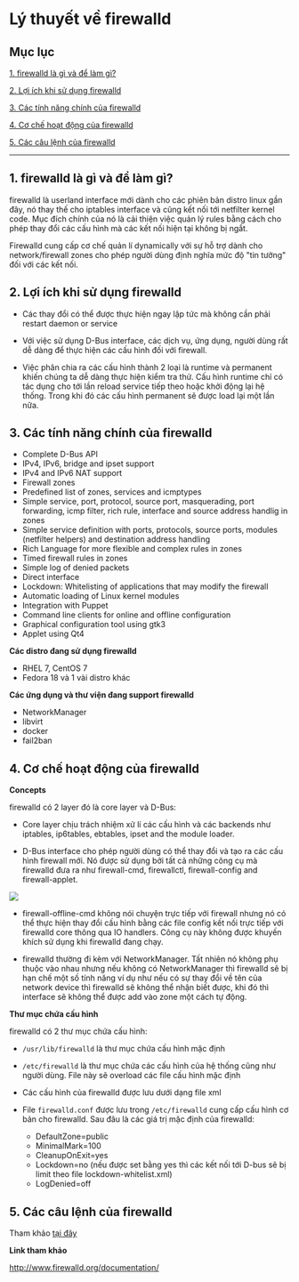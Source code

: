 # Lý thuyết về firewalld

## Mục lục

[1.  firewalld là gì và để làm gì?](#1)

[2. Lợi ích khi sử dụng firewalld](#2)

[3. Các tính năng chính của firewalld](#3)

[4. Cơ chế hoạt động của firewalld](#4)

[5. Các câu lệnh của firewalld](#5)

------------------

<a name="1"></a>
## 1. firewalld là gì và để làm gì?

firewalld là userland interface mới dành cho các phiên bản distro linux gần đây, nó thay thế cho iptables interface và cũng kết nối tới netfilter kernel code. Mục đích chính của nó là cải thiện việc quản lý rules bằng cách cho phép thay đổi các cấu hình mà các kết nối hiện tại không bị ngắt.

Firewalld cung cấp cơ chế quản lí dynamically với sự hỗ trợ dành cho network/firewall zones cho phép người dùng định nghĩa mức độ "tin tưởng" đối với các kết nối.

<a name="2"></a>
## 2. Lợi ích khi sử dụng firewalld

- Các thay đổi có thể được thực hiện ngay lập tức mà không cần phải restart daemon or service

- Với việc sử dụng D-Bus interface, các dịch vụ, ứng dụng, người dùng rất dễ dàng để thực hiện các cấu hình đối với firewall.

- Việc phân chia ra các cấu hình thành 2 loại là runtime và permanent khiến chúng ta dễ dàng thực hiện kiểm tra thử. Cấu hình runtime chỉ có tác dụng cho tới lần reload service tiếp theo hoặc khởi động lại hệ thống. Trong khi đó các cấu hình permanent sẽ được load lại một lần nữa.

<a name="3"></a>
## 3. Các tính năng chính của firewalld

- Complete D-Bus API
- IPv4, IPv6, bridge and ipset support
- IPv4 and IPv6 NAT support
- Firewall zones
- Predefined list of zones, services and icmptypes
- Simple service, port, protocol, source port, masquerading, port forwarding, icmp filter, rich rule, interface and source address handlig in zones
- Simple service definition with ports, protocols, source ports, modules (netfilter helpers) and destination address handling
- Rich Language for more flexible and complex rules in zones
- Timed firewall rules in zones
- Simple log of denied packets
- Direct interface
- Lockdown: Whitelisting of applications that may modify the firewall
- Automatic loading of Linux kernel modules
- Integration with Puppet
- Command line clients for online and offline configuration
- Graphical configuration tool using gtk3
- Applet using Qt4

**Các distro đang sử dụng firewalld**

- RHEL 7, CentOS 7
- Fedora 18 và 1 vài distro khác

**Các ứng dụng và thư viện đang support firewalld**

- NetworkManager
- libvirt
- docker
- fail2ban

<a name="4"></a>
## 4. Cơ chế hoạt động của firewalld

**Concepts**

firewalld có 2 layer đó là core layer và D-Bus:

- Core layer chịu trách nhiệm xử lí các cấu hình và các backends như iptables, ip6tables, ebtables, ipset and the module loader.

- D-Bus interface cho phép người dùng có thể thay đổi và tạo ra các cấu hình firewall mới. Nó được sử dụng bởi tất cả những công cụ mà firewalld đưa ra như firewall-cmd, firewallctl, firewall-config and firewall-applet.

<img src="https://i.imgur.com/CEkTaXC.png">

- firewall-offline-cmd không nói chuyện trực tiếp với firewall nhưng nó có thể thực hiện thay đổi cấu hình bằng các file config kết nối trực tiếp với firewalld core thông qua IO handlers. Công cụ này không được khuyến khích sử dụng khi firewalld đang chạy.

- firewalld thường đi kèm với NetworkManager. Tất nhiên nó không phụ thuộc vào nhau nhưng nếu không có NetworkManager thì firewalld sẽ bị hạn chế một số tính năng ví dụ như nếu có sự thay đổi về tên của network device thì firewalld sẽ không thể nhận biết được, khi đó thì interface sẽ không thể được add vào zone một cách tự động.

**Thư mục chứa cấu hình**

firewalld có 2 thư mục chứa cấu hình:

- `/usr/lib/firewalld` là thư mục chứa cấu hình mặc định
- `/etc/firewalld` là thư mục chứa các cấu hình của hệ thống cũng như người dùng. File này sẽ overload các file cấu hình mặc định

- Các cấu hình của firewalld được lưu dưới dạng file xml
- File `firewalld.conf` được lưu trong `/etc/firewalld` cung cấp cấu hình cơ bản cho firewalld. Sau đâu là các giá trị mặc định của firewalld:
  - DefaultZone=public
  - MinimalMark=100
  - CleanupOnExit=yes
  - Lockdown=no (nếu được set bằng yes thì các kết nối tới D-bus sẽ bị limit theo file lockdown-whitelist.xml)
  - LogDenied=off

<a name="5"></a>
## 5. Các câu lệnh của firewalld

Tham khảo [tại đây](https://fedoraproject.org/wiki/Firewalld?rd=FirewallD#Working_with_firewalld)

**Link tham khảo**

http://www.firewalld.org/documentation/
